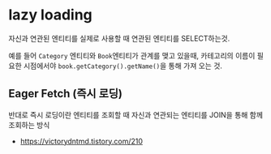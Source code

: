 # lazy loading

자신과 연관된 엔티티를 실제로 사용할 때 연관된 엔티티를 SELECT하는것.

예를 들어 `Category` 엔티티와 `Book`엔티티가 관계를 맺고 있을때, 카테고리의 이름이 필요한 시점에서야 `book.getCategory().getName()`을 통해 가져 오는 것.

## Eager Fetch (즉시 로딩)

반대로 즉시 로딩이란 엔티티를 조회할 때 자신과 연관되는 엔티티를 JOIN을 통해 함께 조회하는 방식





- https://victorydntmd.tistory.com/210